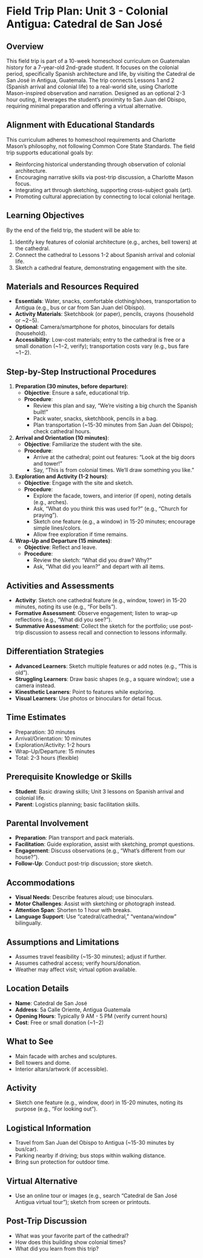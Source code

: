 # Field Trip Plan: Unit 3 - Colonial Antigua: Catedral de San José

## Overview
This field trip is part of a 10-week homeschool curriculum on Guatemalan history for a 7-year-old 2nd-grade student. It focuses on the colonial period, specifically Spanish architecture and life, by visiting the Catedral de San José in Antigua, Guatemala. The trip connects Lessons 1 and 2 (Spanish arrival and colonial life) to a real-world site, using Charlotte Mason-inspired observation and narration. Designed as an optional 2-3 hour outing, it leverages the student’s proximity to San Juan del Obispo, requiring minimal preparation and offering a virtual alternative.

## Alignment with Educational Standards
This curriculum adheres to homeschool requirements and Charlotte Mason’s philosophy, not following Common Core State Standards. The field trip supports educational goals by:
- Reinforcing historical understanding through observation of colonial architecture.
- Encouraging narrative skills via post-trip discussion, a Charlotte Mason focus.
- Integrating art through sketching, supporting cross-subject goals (art).
- Promoting cultural appreciation by connecting to local colonial heritage.

## Learning Objectives
By the end of the field trip, the student will be able to:
1. Identify key features of colonial architecture (e.g., arches, bell towers) at the cathedral.
2. Connect the cathedral to Lessons 1-2 about Spanish arrival and colonial life.
3. Sketch a cathedral feature, demonstrating engagement with the site.

## Materials and Resources Required
- **Essentials**: Water, snacks, comfortable clothing/shoes, transportation to Antigua (e.g., bus or car from San Juan del Obispo).
- **Activity Materials**: Sketchbook (or paper), pencils, crayons (household or ~$2-$5).
- **Optional**: Camera/smartphone for photos, binoculars for details (household).
- **Accessibility**: Low-cost materials; entry to the cathedral is free or a small donation (~$1-$2, verify); transportation costs vary (e.g., bus fare ~$1-$2).

## Step-by-Step Instructional Procedures
1. **Preparation (30 minutes, before departure)**:
   - **Objective**: Ensure a safe, educational trip.
   - **Procedure**:
     - Review this plan and say, “We’re visiting a big church the Spanish built!”
     - Pack water, snacks, sketchbook, pencils in a bag.
     - Plan transportation (~15-30 minutes from San Juan del Obispo); check cathedral hours.
2. **Arrival and Orientation (10 minutes)**:
   - **Objective**: Familiarize the student with the site.
   - **Procedure**:
     - Arrive at the cathedral; point out features: “Look at the big doors and tower!”
     - Say, “This is from colonial times. We’ll draw something you like.”
3. **Exploration and Activity (1-2 hours)**:
   - **Objective**: Engage with the site and sketch.
   - **Procedure**:
     - Explore the facade, towers, and interior (if open), noting details (e.g., arches).
     - Ask, “What do you think this was used for?” (e.g., “Church for praying”).
     - Sketch one feature (e.g., a window) in 15-20 minutes; encourage simple lines/colors.
     - Allow free exploration if time remains.
4. **Wrap-Up and Departure (15 minutes)**:
   - **Objective**: Reflect and leave.
   - **Procedure**:
     - Review the sketch: “What did you draw? Why?”
     - Ask, “What did you learn?” and depart with all items.

## Activities and Assessments
- **Activity**: Sketch one cathedral feature (e.g., window, tower) in 15-20 minutes, noting its use (e.g., “For bells”).
- **Formative Assessment**: Observe engagement; listen to wrap-up reflections (e.g., “What did you see?”).
- **Summative Assessment**: Collect the sketch for the portfolio; use post-trip discussion to assess recall and connection to lessons informally.

## Differentiation Strategies
- **Advanced Learners**: Sketch multiple features or add notes (e.g., “This is old”).
- **Struggling Learners**: Draw basic shapes (e.g., a square window); use a camera instead.
- **Kinesthetic Learners**: Point to features while exploring.
- **Visual Learners**: Use photos or binoculars for detail focus.

## Time Estimates
- Preparation: 30 minutes
- Arrival/Orientation: 10 minutes
- Exploration/Activity: 1-2 hours
- Wrap-Up/Departure: 15 minutes
- Total: 2-3 hours (flexible)

## Prerequisite Knowledge or Skills
- **Student**: Basic drawing skills; Unit 3 lessons on Spanish arrival and colonial life.
- **Parent**: Logistics planning; basic facilitation skills.

## Parental Involvement
- **Preparation**: Plan transport and pack materials.
- **Facilitation**: Guide exploration, assist with sketching, prompt questions.
- **Engagement**: Discuss observations (e.g., “What’s different from our house?”).
- **Follow-Up**: Conduct post-trip discussion; store sketch.

## Accommodations
- **Visual Needs**: Describe features aloud; use binoculars.
- **Motor Challenges**: Assist with sketching or photograph instead.
- **Attention Span**: Shorten to 1 hour with breaks.
- **Language Support**: Use “catedral/cathedral,” “ventana/window” bilingually.

## Assumptions and Limitations
- Assumes travel feasibility (~15-30 minutes); adjust if further.
- Assumes cathedral access; verify hours/donation.
- Weather may affect visit; virtual option available.

## Location Details
- **Name**: Catedral de San José
- **Address**: 5a Calle Oriente, Antigua Guatemala
- **Opening Hours**: Typically 9 AM - 5 PM (verify current hours)
- **Cost**: Free or small donation (~$1-$2)

## What to See
- Main facade with arches and sculptures.
- Bell towers and dome.
- Interior altars/artwork (if accessible).

## Activity
- Sketch one feature (e.g., window, door) in 15-20 minutes, noting its purpose (e.g., “For looking out”).

## Logistical Information
- Travel from San Juan del Obispo to Antigua (~15-30 minutes by bus/car).
- Parking nearby if driving; bus stops within walking distance.
- Bring sun protection for outdoor time.

## Virtual Alternative
- Use an online tour or images (e.g., search “Catedral de San José Antigua virtual tour”); sketch from screen or printouts.

## Post-Trip Discussion
- What was your favorite part of the cathedral?
- How does this building show colonial times?
- What did you learn from this trip?
